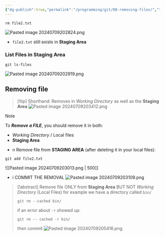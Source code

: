 ```yaml
---
{"dg-publish":true,"permalink":"/programming/git/08-removing-files/","tags":["programming","Git"]}
---
```



```
rm file2.txt
```

![Pasted image 20240709202824.png](/img/user/PROGRAMMING/Git/attachments/Pasted%20image%2020240709202824.png)
- `file2.txt` still exists in __Staging Area__


### List Files in __Staging Area__
```
git ls-files
```
![Pasted image 20240709202919.png](/img/user/PROGRAMMING/Git/attachments/Pasted%20image%2020240709202919.png)


## Removing file
> [!tip] Shorthand:
>  Removes in _Working Directory_ as well as the __Staging Area__
> ![Pasted image 20240709203412.png](/img/user/PROGRAMMING/Git/attachments/Pasted%20image%2020240709203412.png)


> [!note]
> To ___Remove a FILE___, you should remove it in both:
> - _Working Directory_  / Local files
> - __Staging Area__ 

- n Remove file from __STAGING AREA__ (after deleting it in your local files):
```
git add file2.txt
```
![[Pasted image 20240709203013.png \| 500]]
- i COMMIT THE REMOVAL
![Pasted image 20240709203109.png](/img/user/PROGRAMMING/Git/attachments/Pasted%20image%2020240709203109.png)


> [!abstract] Remove file ONLY from __Staging Area__ BUT NOT _Working Directory_ (Local Files)
> for example we have a directory called `bin/`
> ```
> git rm --cached bin/
> ```
> if an error about `-r` showed up:
> ```
> git rm -- cached -r bin/
> ```
> then commit
> ![Pasted image 20240709205416.png](/img/user/PROGRAMMING/Git/attachments/Pasted%20image%2020240709205416.png)



